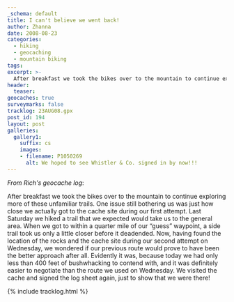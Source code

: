 ```yaml
---
_schema: default
title: I can't believe we went back!
author: Zhanna
date: 2008-08-23
categories:
  - hiking
  - geocaching
  - mountain biking  
tags:
excerpt: >- 
  After breakfast we took the bikes over to the mountain to continue exploring more of the unfamiliar trails we explored on Wednesday when searching for "Rocks from afar."
header:
  teaser:
geocaches: true
surveymarks: false
tracklog: 23AUG08.gpx
post_id: 194
layout: post
galleries:
  gallery1:
    suffix: cs
    images:
    - filename: P1050269
      alt: We hoped to see Whistler & Co. signed in by now!!! 
---
```


_From Rich's geocache log_: 

After breakfast we took the bikes over to the mountain to continue exploring more of these unfamiliar trails. One issue still bothering us was just how close we actually got to the cache site during our first attempt. Last Saturday we hiked a trail that we expected would take us to the general area. When we got to within a quarter mile of our “guess” waypoint, a side trail took us only a little closer before it deadended. Now, having found the location of the rocks and the cache site during our second attempt on Wednesday, we wondered if our previous route would prove to have been the better approach after all. Evidently it was, because today we had only less than 400 feet of bushwhacking to contend with, and it was definitely easier to negotiate than the route we used on Wednesday. We visited the cache and signed the log sheet again, just to show that we were there!

{% include tracklog.html %}